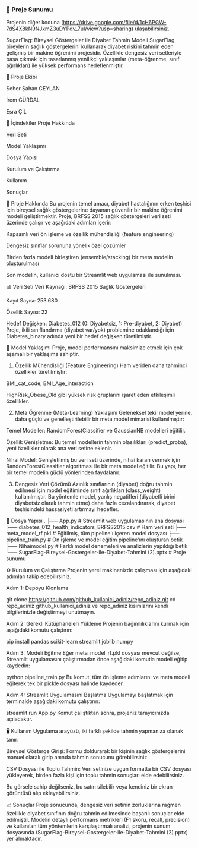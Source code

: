 ### 📁 Proje Sunumu
Projenin diğer koduna (https://drive.google.com/file/d/1cH6PGW-7dS4X8kN9NJxmZ3uDYPqv_7uI/view?usp=sharing) ulaşabilirsiniz.

SugarFlag: Bireysel Göstergeler ile Diyabet Tahmin Modeli
SugarFlag, bireylerin sağlık göstergelerini kullanarak diyabet riskini tahmin eden gelişmiş bir makine öğrenimi projesidir. Özellikle dengesiz veri setleriyle başa çıkmak için tasarlanmış yenilikçi yaklaşımlar (meta-öğrenme, sınıf ağırlıkları) ile yüksek performans hedeflenmiştir.

👥 Proje Ekibi

Seher Şahan CEYLAN

İrem GÜRDAL

Esra ÇİL

📌 İçindekiler
Proje Hakkında

Veri Seti

Model Yaklaşımı

Dosya Yapısı

Kurulum ve Çalıştırma

Kullanım

Sonuçlar

🚀 Proje Hakkında
Bu projenin temel amacı, diyabet hastalığının erken teşhisi için bireysel sağlık göstergelerine dayanan güvenilir bir makine öğrenimi modeli geliştirmektir. Proje, BRFSS 2015 sağlık göstergeleri veri seti üzerinde çalışır ve aşağıdaki adımları içerir:

Kapsamlı veri ön işleme ve özellik mühendisliği (feature engineering)

Dengesiz sınıflar sorununa yönelik özel çözümler

Birden fazla modeli birleştiren (ensemble/stacking) bir meta modelin oluşturulması

Son modelin, kullanıcı dostu bir Streamlit web uygulaması ile sunulması.

📊 Veri Seti
Veri Kaynağı: BRFSS 2015 Sağlık Göstergeleri

Kayıt Sayısı: 253.680

Özellik Sayısı: 22

Hedef Değişken: Diabetes_012 (0: Diyabetsiz, 1: Pre-diyabet, 2: Diyabet)
Proje, ikili sınıflandırma (diyabet var/yok) problemine odaklandığı için Diabetes_binary adında yeni bir hedef değişken türetilmiştir.

🤖 Model Yaklaşımı
Proje, model performansını maksimize etmek için çok aşamalı bir yaklaşıma sahiptir.

1. Özellik Mühendisliği (Feature Engineering)
Ham veriden daha tahminci özellikler türetilmiştir:

BMI_cat_code, BMI_Age_interaction

HighRisk_Obese_Old gibi yüksek risk gruplarını işaret eden etkileşimli özellikler.

2. Meta Öğrenme (Meta-Learning) Yaklaşımı
Geleneksel tekil model yerine, daha güçlü ve genelleştirilebilir bir meta model mimarisi kullanılmıştır:

Temel Modeller: RandomForestClassifier ve GaussianNB modelleri eğitilir.

Özellik Genişletme: Bu temel modellerin tahmin olasılıkları (predict_proba), yeni özellikler olarak ana veri setine eklenir.

Nihai Model: Genişletilmiş bu veri seti üzerinde, nihai kararı vermek için RandomForestClassifier algoritması ile bir meta model eğitilir. Bu yapı, her bir temel modelin güçlü yönlerinden faydalanır.


3. Dengesiz Veri Çözümü
Azınlık sınıflarının (diyabet) doğru tahmin edilmesi için model eğitiminde sınıf ağırlıkları (class_weight) kullanılmıştır. Bu yöntemle model, yanlış negatifleri (diyabetli birini diyabetsiz olarak tahmin etme) daha fazla cezalandırarak, diyabet teşhisindeki hassasiyeti artırmayı hedefler.

📁 Dosya Yapısı
.
├── App.py                                          # Streamlit web uygulamasının ana dosyası
├── diabetes_012_health_indicators_BRFSS2015.csv    # Ham veri seti
├── meta_model_rf.pkl                               # Eğitilmiş, tüm pipeline'ı içeren model dosyası
├── pipeline_train.py                               # Ön işleme ve model eğitim pipeline'ını oluşturan betik
├── Nihaimodel.py                                   # Farklı model denemeleri ve analizlerin yapıldığı betik
└── SugarFlag-Bireysel-Gostergeler-ile-Diyabet-Tahmini (2).pptx # Proje sunumu

⚙️ Kurulum ve Çalıştırma
Projenin yerel makinenizde çalışması için aşağıdaki adımları takip edebilirsiniz.

Adım 1: Depoyu Klonlama

git clone https://github.com/github_kullanici_adiniz/repo_adiniz.git
cd repo_adiniz
github_kullanici_adiniz ve repo_adiniz kısımlarını kendi bilgilerinizle değiştirmeyi unutmayın.

Adım 2: Gerekli Kütüphaneleri Yükleme
Projenin bağımlılıklarını kurmak için aşağıdaki komutu çalıştırın:

pip install pandas scikit-learn streamlit joblib numpy

Adım 3: Modeli Eğitme
Eğer meta_model_rf.pkl dosyası mevcut değilse, Streamlit uygulamasını çalıştırmadan önce aşağıdaki komutla modeli eğitip kaydedin:

python pipeline_train.py
Bu komut, tüm ön işleme adımlarını ve meta modeli eğiterek tek bir pickle dosyası halinde kaydeder.

Adım 4: Streamlit Uygulamasını Başlatma
Uygulamayı başlatmak için terminalde aşağıdaki komutu çalıştırın:

streamlit run App.py
Komut çalıştıktan sonra, projeniz tarayıcınızda açılacaktır.

🖥️ Kullanım
Uygulama arayüzü, iki farklı şekilde tahmin yapmanıza olanak tanır:

Bireysel Gösterge Girişi: Formu doldurarak bir kişinin sağlık göstergelerini manuel olarak girip anında tahmin sonucunu görebilirsiniz.

CSV Dosyası ile Toplu Tahmin: Veri setinize uygun formatta bir CSV dosyası yükleyerek, birden fazla kişi için toplu tahmin sonuçları elde edebilirsiniz.

Bu görsele sahip değilseniz, bu satırı silebilir veya kendiniz bir ekran görüntüsü alıp ekleyebilirsiniz.

📈 Sonuçlar
Proje sonucunda, dengesiz veri setinin zorluklarına rağmen özellikle diyabet sınıfının doğru tahmin edilmesinde başarılı sonuçlar elde edilmiştir. Modelin detaylı performans metrikleri (F1 skoru, recall, precision) ve kullanılan tüm yöntemlerin karşılaştırmalı analizi, projenin sunum dosyasında (SugarFlag-Bireysel-Gostergeler-ile-Diyabet-Tahmini (2).pptx) yer almaktadır.

